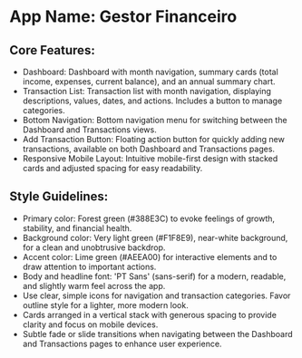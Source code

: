 # **App Name**: Gestor Financeiro

## Core Features:

- Dashboard: Dashboard with month navigation, summary cards (total income, expenses, current balance), and an annual summary chart.
- Transaction List: Transaction list with month navigation, displaying descriptions, values, dates, and actions. Includes a button to manage categories.
- Bottom Navigation: Bottom navigation menu for switching between the Dashboard and Transactions views.
- Add Transaction Button: Floating action button for quickly adding new transactions, available on both Dashboard and Transactions pages.
- Responsive Mobile Layout: Intuitive mobile-first design with stacked cards and adjusted spacing for easy readability.

## Style Guidelines:

- Primary color: Forest green (#388E3C) to evoke feelings of growth, stability, and financial health.
- Background color: Very light green (#F1F8E9), near-white background, for a clean and unobtrusive backdrop.
- Accent color: Lime green (#AEEA00) for interactive elements and to draw attention to important actions.
- Body and headline font: 'PT Sans' (sans-serif) for a modern, readable, and slightly warm feel across the app.
- Use clear, simple icons for navigation and transaction categories. Favor outline style for a lighter, more modern look.
- Cards arranged in a vertical stack with generous spacing to provide clarity and focus on mobile devices.
- Subtle fade or slide transitions when navigating between the Dashboard and Transactions pages to enhance user experience.
